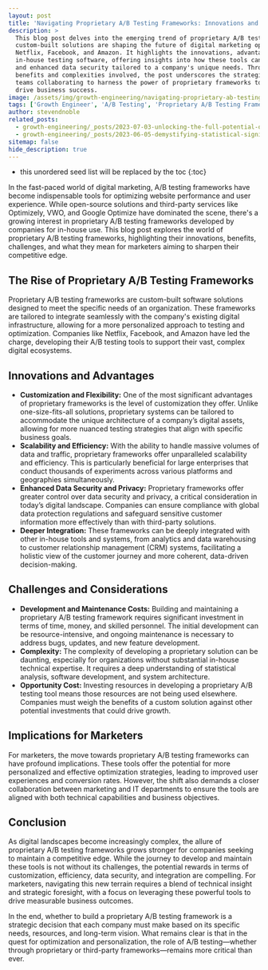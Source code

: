 ```yaml
---
layout: post
title: 'Navigating Proprietary A/B Testing Frameworks: Innovations and Implications for Marketers'
description: >
  This blog post delves into the emerging trend of proprietary A/B testing frameworks, exploring how
  custom-built solutions are shaping the future of digital marketing optimization for companies like
  Netflix, Facebook, and Amazon. It highlights the innovations, advantages, and challenges of adopting
  in-house testing software, offering insights into how these tools can provide customization, scalability,
  and enhanced data security tailored to a company's unique needs. Through an exploration of both the
  benefits and complexities involved, the post underscores the strategic considerations for marketers and IT
  teams collaborating to harness the power of proprietary frameworks to achieve competitive advantage and
  drive business success.
image: /assets/img/growth-engineering/navigating-proprietary-ab-testing-frameworks-innovations-and-implications-for-marketers.jpg
tags: ['Growth Engineer', 'A/B Testing', 'Proprietary A/B Testing Frameworks', 'Custom Testing Solutions', 'In-House Testing Software', 'Experimentation Platforms']
author: stevendnoble
related_posts:
  - growth-engineering/_posts/2023-07-03-unlocking-the-full-potential-of-ab-testing-a-deep-dive-into-down-funnel-metrics.md
  - growth-engineering/_posts/2023-06-05-demystifying-statistical-significance-in-ab-testing-a-marketers-guide.md
sitemap: false
hide_description: true
---
```


* this unordered seed list will be replaced by the toc
{:toc}

In the fast-paced world of digital marketing, A/B testing frameworks have become indispensable tools for optimizing website performance and user experience. While open-source solutions and third-party services like Optimizely, VWO, and Google Optimize have dominated the scene, there's a growing interest in proprietary A/B testing frameworks developed by companies for in-house use. This blog post explores the world of proprietary A/B testing frameworks, highlighting their innovations, benefits, challenges, and what they mean for marketers aiming to sharpen their competitive edge.

## The Rise of Proprietary A/B Testing Frameworks

Proprietary A/B testing frameworks are custom-built software solutions designed to meet the specific needs of an organization. These frameworks are tailored to integrate seamlessly with the company's existing digital infrastructure, allowing for a more personalized approach to testing and optimization. Companies like Netflix, Facebook, and Amazon have led the charge, developing their A/B testing tools to support their vast, complex digital ecosystems.

## Innovations and Advantages

* **Customization and Flexibility:** One of the most significant advantages of proprietary frameworks is the level of customization they offer. Unlike one-size-fits-all solutions, proprietary systems can be tailored to accommodate the unique architecture of a company’s digital assets, allowing for more nuanced testing strategies that align with specific business goals.
* **Scalability and Efficiency:** With the ability to handle massive volumes of data and traffic, proprietary frameworks offer unparalleled scalability and efficiency. This is particularly beneficial for large enterprises that conduct thousands of experiments across various platforms and geographies simultaneously.
* **Enhanced Data Security and Privacy:** Proprietary frameworks offer greater control over data security and privacy, a critical consideration in today’s digital landscape. Companies can ensure compliance with global data protection regulations and safeguard sensitive customer information more effectively than with third-party solutions.
* **Deeper Integration:** These frameworks can be deeply integrated with other in-house tools and systems, from analytics and data warehousing to customer relationship management (CRM) systems, facilitating a holistic view of the customer journey and more coherent, data-driven decision-making.

## Challenges and Considerations

* **Development and Maintenance Costs:** Building and maintaining a proprietary A/B testing framework requires significant investment in terms of time, money, and skilled personnel. The initial development can be resource-intensive, and ongoing maintenance is necessary to address bugs, updates, and new feature development.
* **Complexity:** The complexity of developing a proprietary solution can be daunting, especially for organizations without substantial in-house technical expertise. It requires a deep understanding of statistical analysis, software development, and system architecture.
* **Opportunity Cost:** Investing resources in developing a proprietary A/B testing tool means those resources are not being used elsewhere. Companies must weigh the benefits of a custom solution against other potential investments that could drive growth.

## Implications for Marketers

For marketers, the move towards proprietary A/B testing frameworks can have profound implications. These tools offer the potential for more personalized and effective optimization strategies, leading to improved user experiences and conversion rates. However, the shift also demands a closer collaboration between marketing and IT departments to ensure the tools are aligned with both technical capabilities and business objectives.

## Conclusion

As digital landscapes become increasingly complex, the allure of proprietary A/B testing frameworks grows stronger for companies seeking to maintain a competitive edge. While the journey to develop and maintain these tools is not without its challenges, the potential rewards in terms of customization, efficiency, data security, and integration are compelling. For marketers, navigating this new terrain requires a blend of technical insight and strategic foresight, with a focus on leveraging these powerful tools to drive measurable business outcomes.

In the end, whether to build a proprietary A/B testing framework is a strategic decision that each company must make based on its specific needs, resources, and long-term vision. What remains clear is that in the quest for optimization and personalization, the role of A/B testing—whether through proprietary or third-party frameworks—remains more critical than ever.
